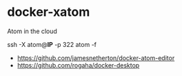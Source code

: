 # docker-xatom
Atom in the cloud

ssh -X atom@**IP** -p 322 atom -f

+ https://github.com/jamesnetherton/docker-atom-editor
+ https://github.com/rogaha/docker-desktop
